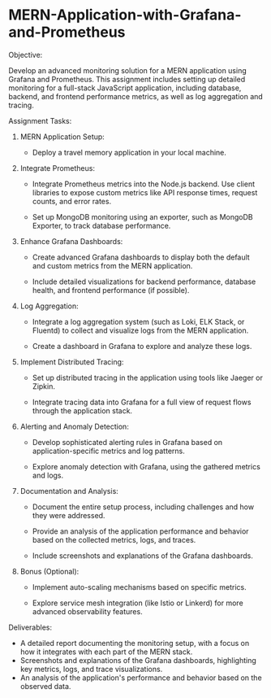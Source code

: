 # MERN-Application-with-Grafana-and-Prometheus

Objective:

Develop an advanced monitoring solution for a MERN application using Grafana and Prometheus. This assignment includes setting up detailed monitoring for a full-stack JavaScript application, including database, backend, and frontend performance metrics, as well as log aggregation and tracing.


Assignment Tasks:

1. MERN Application Setup:

   - Deploy a travel memory application in your local machine.

2. Integrate Prometheus:

   - Integrate Prometheus metrics into the Node.js backend. Use client libraries to expose custom metrics like API response times, request counts, and error rates.

   - Set up MongoDB monitoring using an exporter, such as MongoDB Exporter, to track database performance.

3. Enhance Grafana Dashboards:

   - Create advanced Grafana dashboards to display both the default and custom metrics from the MERN application.

   - Include detailed visualizations for backend performance, database health, and frontend performance (if possible).

4. Log Aggregation:

   - Integrate a log aggregation system (such as Loki, ELK Stack, or Fluentd) to collect and visualize logs from the MERN application.

   - Create a dashboard in Grafana to explore and analyze these logs.

5. Implement Distributed Tracing:

   - Set up distributed tracing in the application using tools like Jaeger or Zipkin.

   - Integrate tracing data into Grafana for a full view of request flows through the application stack.

6. Alerting and Anomaly Detection:

   - Develop sophisticated alerting rules in Grafana based on application-specific metrics and log patterns.

   - Explore anomaly detection with Grafana, using the gathered metrics and logs.

7. Documentation and Analysis:

   - Document the entire setup process, including challenges and how they were addressed.

   - Provide an analysis of the application performance and behavior based on the collected metrics,            logs, and traces.

   - Include screenshots and explanations of the Grafana dashboards.

8. Bonus (Optional):

   - Implement auto-scaling mechanisms based on specific metrics.

   - Explore service mesh integration (like Istio or Linkerd) for more advanced observability features.

Deliverables:

- A detailed report documenting the monitoring setup, with a focus on how it integrates with each part of the MERN stack.
- Screenshots and explanations of the Grafana dashboards, highlighting key metrics, logs, and trace visualizations.
- An analysis of the application's performance and behavior based on the observed data.
